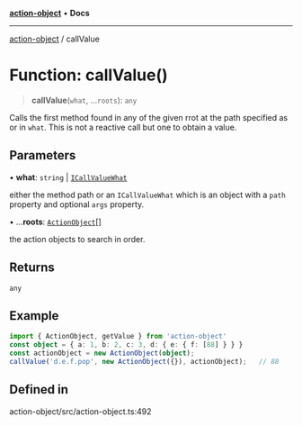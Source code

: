 [**action-object**](../README.md) • **Docs**

***

[action-object](../globals.md) / callValue

# Function: callValue()

> **callValue**(`what`, ...`roots`): `any`

Calls the first method found in any of the given rrot at the path 
specified as or in `what`. This is not a reactive call but one to 
obtain a value.

## Parameters

• **what**: `string` \| [`ICallValueWhat`](../interfaces/ICallValueWhat.md)

either the method path or an `ICallValueWhat` which is an object 
with a `path` property and optional `args` property.

• ...**roots**: [`ActionObject`](../classes/ActionObject.md)[]

the action objects to search in order.

## Returns

`any`

## Example

```ts
import { ActionObject, getValue } from 'action-object'
const object = { a: 1, b: 2, c: 3, d: { e: { f: [88] } } }
const actionObject = new ActionObject(object);
callValue('d.e.f.pop', new ActionObject({}), actionObject);   // 88
```

## Defined in

action-object/src/action-object.ts:492
